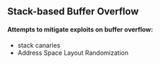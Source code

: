 ## Stack-based Buffer Overflow

#### Attempts to mitigate exploits on buffer overflow:

- stack canaries
- Address Space Layout Randomization 